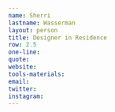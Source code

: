 ```yaml
---
name: Sherri
lastname: Wasserman
layout: person
title: Designer in Residence
row: 2.5
one-line: 
quote: 
website:
tools-materials:
email:
twitter:
instagram:
---
```

